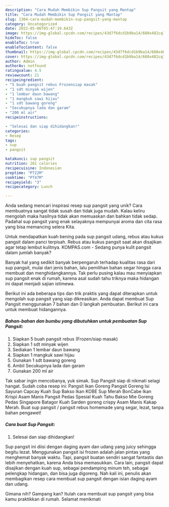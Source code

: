```yaml
---
description: "Cara Mudah Membikin Sup Pangsit yang Mantap"
title: "Cara Mudah Membikin Sup Pangsit yang Mantap"
slug: 1304-cara-mudah-membikin-sup-pangsit-yang-mantap
category: Uncategorized
date: 2022-05-06T05:47:19.643Z
image: https://img-global.cpcdn.com/recipes/43d7f6dcd1b9ba14/680x482cq70/sup-pangsit-foto-resep-utama.jpg
hideToc: false
enableToc: true
enableTocContent: false
thumbnail: https://img-global.cpcdn.com/recipes/43d7f6dcd1b9ba14/680x482cq70/sup-pangsit-foto-resep-utama.jpg
cover: https://img-global.cpcdn.com/recipes/43d7f6dcd1b9ba14/680x482cq70/sup-pangsit-foto-resep-utama.jpg
author: Admin
authorAv: notfound
ratingvalue: 4.5
reviewcount: 21
recipeingredient:
- "5 buah pangsit rebus Frozensiap masak"
- "1 sdt minyak wijen"
- "1 lembar daun bawang"
- "1 mangkuk sawi hijau"
- "1 sdt bawang goreng"
- "Secukupnya lada dan garam"
- "200 ml air"
recipeinstructions:

- "Selesai dan siap dihidangkan!"
categories:
- Resep
tags:
- sup
- pangsit

katakunci: sup pangsit 
nutrition: 261 calories
recipecuisine: Indonesian
preptime: "PT22M"
cooktime: "PT47M"
recipeyield: "3"
recipecategory: Lunch

---
```





Anda sedang mencari inspirasi resep sup pangsit yang unik? Cara membuatnya sangat tidak susah dan tidak juga mudah. Kalau keliru mengolah maka hasilnya tidak akan memuaskan dan bahkan tidak sedap. Padahal sup pangsit yang enak selayaknya mempunyai aroma dan cita rasa yang bisa memancing selera Kita.





Untuk mendapatkan kuah bening pada sup pangsit udang, rebus atau kukus pangsit dalam panci terpisah. Rebus atau kukus pangsit saat akan disajikan agar tetap lembut kulitnya. KOMPAS.com - Sedang punya kulit pangsit dalam jumlah banyak?

Banyak hal yang sedikit banyak berpengaruh terhadap kualitas rasa dari sup pangsit, mulai dari jenis bahan, lalu pemilihan bahan segar hingga cara membuat dan menghidangkannya. Tak perlu pusing kalau mau menyiapkan sup pangsit enak di rumah, karena asal sudah tahu triknya maka hidangan ini dapat menjadi sajian istimewa.






Berikut ini ada beberapa tips dan trik praktis yang dapat diterapkan untuk mengolah sup pangsit yang siap dikreasikan. Anda dapat membuat Sup Pangsit menggunakan 7 bahan dan 0 langkah pembuatan. Berikut ini cara untuk membuat hidangannya.

<!--inarticleads1-->

##### Bahan-bahan dan bumbu yang dibutuhkan untuk pembuatan Sup Pangsit:

1. Siapkan 5 buah pangsit rebus (Frozen/siap masak)
1. Siapkan 1 sdt minyak wijen
1. Sediakan 1 lembar daun bawang
1. Siapkan 1 mangkuk sawi hijau
1. Gunakan 1 sdt bawang goreng
1. Ambil Secukupnya lada dan garam
1. Gunakan 200 ml air


Tak sabar ingin mencobanya, yuk simak. Sup Pangsit siap di nikmati selagi hangat. Sudah coba resep ini: Pangsit Ikan Goreng Pangsit Goreng Isi Sayuran Capcay Kuah Sup Bakso Ikan KOBE Sup Merah BonCabe Ikan Krispi Asam Manis Pangsit Pedas Spesial Kuah Tahu Bakso Mie Goreng Pedas Singapore Batagor Kuah Sarden goreng crispy Asam Manis Kakap Merah. Buat sup pangsit / pangsit rebus homemade yang segar, lezat, tanpa bahan pengawet! 

<!--inarticleads2-->

##### Cara buat Sup Pangsit:


1. Selesai dan siap dihidangkan!

Sup pangsit ini diisi dengan daging ayam dan udang yang juicy sehingga begitu lezat. Menggunakan pangsit isi frozen adalah jalan pintas yang menghemat banyak waktu. Tapi, pangsit buatan sendiri sangat fantastis dan lebih menyehatkan, karena Anda bisa memasukkan. Cara lain, pangsit dapat disajikan dengan kuah sup, sebagai pendamping minum teh, sebagai pelengkap hidangan, dan bisa juga digoreng. Nah kali ini, penulis akan membagikan resep cara membuat sup pangsit dengan isian daging ayam dan udang. 

Gimana nih? Gampang kan? Itulah cara membuat sup pangsit yang bisa kamu praktikkan di rumah. Selamat menikmati
